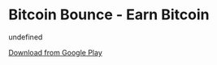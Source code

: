 
# Bitcoin Bounce - Earn Bitcoin

undefined

[Download from Google Play](https://play.google.com/store/apps/details?id=com.thndrgames.bitcoinbounce)
    